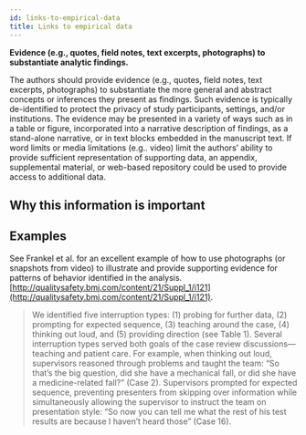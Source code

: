 ```yaml
---
id: links-to-empirical-data
title: Links to empirical data
---
```

**Evidence (e.g., quotes, field notes, text excerpts, photographs) to substantiate analytic findings.**

The authors should provide evidence (e.g., quotes, field notes, text excerpts, photographs) to substantiate the more general and abstract concepts or inferences they present as findings. Such evidence is typically de-identified to protect the privacy of study participants, settings, and/or institutions. The evidence may be presented in a variety of ways such as in a table or figure, incorporated into a narrative description of findings, as a stand-alone narrative, or in text blocks embedded in the manuscript text. If word limits or media limitations (e.g.. video) limit the authors’ ability to provide sufficient representation of supporting data, an appendix, supplemental material, or web-based repository could be used to provide access to additional data.

## Why this information is important

## Examples

See Frankel et al. for an excellent example of how to use photographs (or snapshots from video) to illustrate and provide supporting evidence for patterns of behavior identified in the analysis. [http://qualitysafety.bmj.com/content/21/Suppl_1/i121](http://qualitysafety.bmj.com/content/21/Suppl_1/i121).

> We identified five interruption types: (1) probing for further data, (2) prompting for expected sequence, (3) teaching around the case, (4) thinking out loud, and (5) providing direction (see Table 1). Several interruption types served both goals of the case review discussions—teaching and patient care. For example, when thinking out loud, supervisors reasoned through problems and taught the team: “So that’s the big question, did she have a mechanical fall, or did she have a medicine-related fall?” (Case 2). Supervisors prompted for expected sequence, preventing presenters from skipping over information while simultaneously allowing the supervisor to instruct the team on presentation style: “So now you can tell me what the rest of his test results are because I haven’t heard those” (Case 16).

